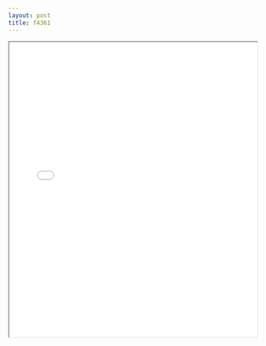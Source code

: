 ```yaml
---
layout: post
title: f4361
---
```


<div class="pdf-container">
<iframe src="/ea/assets/pdfs/f4361.pdf" height="600" width="100%" allowFullScreen="true"></iframe>
</div>

